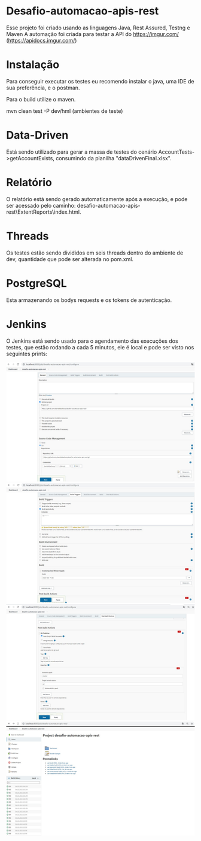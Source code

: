 # Desafio-automacao-apis-rest

Esse projeto foi criado usando as linguagens Java, Rest Assured, Testng e Maven
A automação foi criada para testar a API do https://imgur.com/ (https://apidocs.imgur.com/)<br>

# Instalação
Para conseguir executar os testes eu recomendo instalar o java, uma IDE de sua preferência, e o postman.

Para o build utilize o maven.

mvn clean test -P dev/hml (ambientes de teste)

# Data-Driven

Está sendo utilizado para gerar a massa de testes do cenário AccountTests->getAccountExists, consumindo da planilha "dataDrivenFinal.xlsx".

# Relatório

O relatório está sendo gerado automaticamente após a execução, e pode ser acessado pelo caminho: desafio-automacao-apis-rest\ExtentReports\index.html.

# Threads 

Os testes estão sendo divididos em seis threads dentro do ambiente de dev, quantidade que pode ser alterada no pom.xml.

# PostgreSQL

Esta armazenando os bodys requests e os tokens de autenticação. 

# Jenkins

O Jenkins está sendo usado para o agendamento das execuções dos testes, que estão rodando a cada 5 minutos, ele é local e pode ser visto nos seguintes prints:

![Config1](Config1.jpeg)
![Config2](Config2.jpeg)
![Config3](Config3.jpeg)
![Execução](Execução.jpeg)
